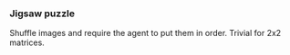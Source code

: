 ### Jigsaw puzzle
Shuffle images and require the agent to put them in order. Trivial for 2x2 matrices.
